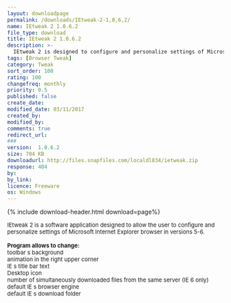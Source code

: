 ```yaml
---
layout: downloadpage
permalink: /downloads/IEtweak-2-1,0,6,2/
name: IEtweak 2 1.0.6.2
file_type: download
title: IEtweak 2 1.0.6.2
description: >-
  IEtweak 2 is designed to configure and personalize settings of Microsoft Internet Explorer browser in versions 5-6
tags: [Browser Tweak]
category: Tweak
sort_order: 100
rating: 100
changefreq: monthly
priority: 0.5
published: false
create_date: 
modified_date: 03/11/2017
created_by: 
modified_by: 
comments: true
redirect_url: 
### 
version:  1.0.6.2
size: 704 KB
downloadurl: http://files.snapfiles.com/localdl834/ietweak.zip
response: 404
by: 
by_link: 
licence: Freeware
os: Windows
---
```


{% include download-header.html download=page%}

<p style="fix-download-text !important">
<p><font size="2"><p>IEtweak 2 is a software application designed to allow the user to configure and personalize settings of Microsoft Internet Explorer browser in versions 5-6. <br />
<br />
<strong>Program allows to change:</strong><br />
toolbar s background <br />
animation in the right upper corner <br />
IE s title bar text <br />
Desktop icon <br />
number of simultaneously downloaded files from the same server (IE 6 only) <br />
default IE s browser engine <br />
default IE s download folder</p></p></p>
